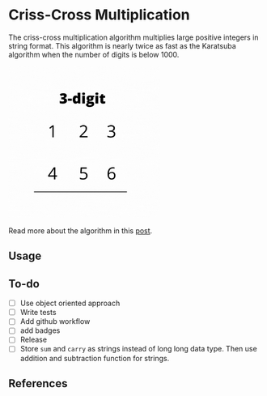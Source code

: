 # Criss-Cross Multiplication 

The criss-cross multiplication algorithm multiplies large positive integers in string format. This algorithm is nearly twice as fast as the Karatsuba algorithm when the number of digits is below 1000.

<img src="3x3.gif"  width="300" height="300">

Read more about the algorithm in this [post](https://creme332.github.io/creamy-notes/posts/criss-cross-multiplication/).

## Usage

## To-do

* [ ] Use object oriented approach
* [ ] Write tests
* [ ] Add github workflow
* [ ] add badges
* [ ] Release
* [ ] Store `sum` and `carry` as strings instead of long long data type. Then use addition and subtraction function for strings.

## References
